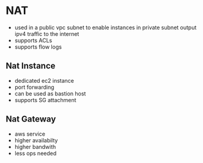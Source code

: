 # NAT
- used in a public vpc subnet to enable instances in private subnet output ipv4 traffic to the internet
- supports ACLs
- supports flow logs

## Nat Instance
- dedicated ec2 instance
- port forwarding
- can be used as bastion host
- supports SG attachment

## Nat Gateway
- aws service
- higher availabilty
- higher bandwith
- less ops needed

